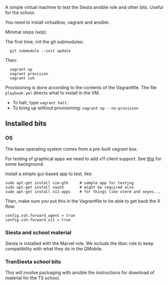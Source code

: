 A simple virtual machine to test the Siesta ansible role and other bits.
Useful for the school.

You need to install virtualbox, vagrant and ansible.

Minimal steps (wip):

The first time, init the git submodules:

```
  git submodule --init update
```
Then:
```
  vagrant up
  vagrant provision
  vagrant ssh
```

Provisioning is done according to the contents of the Vagrantfile. The file `playbook.yml` directs what to install in the VM.

- To halt, type `vagrant halt`.
- To bring up without provisioning: `vagrant up --no-provision`

## Installed bits

### OS

The base operating system comes from a pre-built vagrant box.

For testing of graphical apps we need to add x11 client support. See
[this](https://fabianlee.org/2018/10/14/ubuntu-x11-forwarding-to-view-gui-applications-running-on-server-hosts/) for some background.

Install a simple gui-based app to test, like:

```
sudo apt-get install vim-gtk     # sample app for testing
sudo apt-get install xauth       # might be required also
sudo apt-get install x11-apps    # for things like xterm and xeyes...
```

Then, make sure you put this in the Vagrantfile to be able to get back the X flow:

```
config.ssh.forward_agent = true
config.ssh.forward_x11 = true
```

### Siesta and school material

Siesta is installed with the Marvel role.
We include the libxc role to keep compatibility with what they do in the QMobile.

### TranSiesta school bits

This will involve packaging with ansible the instructions for download of material for the TS school.
